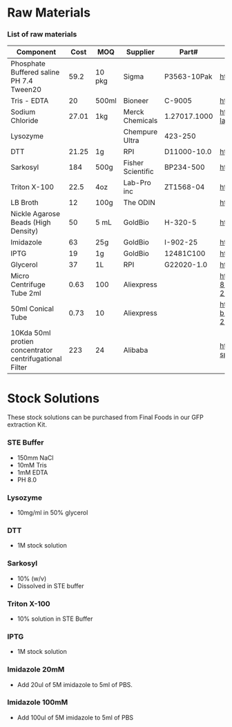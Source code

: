 # Raw Materials
### List of raw materials

|Component                                              |Cost |MOQ   |Supplier          |Part#       |Link to purchase                                                                                                                                                                                                                                                                               |
|-------------------------------------------------------|-----|------|------------------|------------|-----------------------------------------------------------------------------------------------------------------------------------------------------------------------------------------------------------------------------------------------------------------------------------------------|
|Phosphate Buffered saline PH 7.4 Tween20               |59.2 |10 pkg|Sigma             |P3563-10Pak |https://www.sigmaaldrich.com/catalog/product/sigma/p3563?lang=en&region=US                                                                                                                                                                                                                     |
|Tris - EDTA                                            |20   |500ml |Bioneer           |C-9005      |https://eng.bioneer.com/20-c-9005.html                                                                                                                                                                                                                                                         |
|Sodium Chloride                                        |27.01|1kg   |Merck Chemicals   |1.27017.1000|https://www.sigmaaldrich.com/catalog/product/mm/106400?lang=en&region=US&gclid=CjwKCAiAi_D_BRApEiwASslbJ9KhqVTZ56_WjkHKMoyIo06dzetsNoMVRTLJyXhPmafgGY4nGxFGOBoCVHEQAvD_BwE                                                                                                                     |
|Lysozyme                                               |     |      |Chempure Ultra    |423-250     |                                                                                                                                                                                                                                                                                               |
|DTT                                                    |21.25|1g    |RPI               |D11000-10.0 |https://www.rpicorp.com/products/biochemicals/biochemical-reagents/dtt-1-g.html                                                                                                                                                                                                                |
|Sarkosyl                                               |184  |500g  |Fisher Scientific |BP234-500   |https://www.fishersci.com/shop/products/sarkosyl-fisher-bioreagents/BP234500                                                                                                                                                                                                                   |
|Triton X-100                                           |22.5 |4oz   |Lab-Pro inc       |ZT1568-04   |https://labproinc.com/products/triton-x-100-tech-4oz?variant=36070329516193                                                                                                                                                                                                                    |
|LB Broth                                               |12   |100g  |The ODIN          |            |https://www.the-odin.com/lb-powdered-media/                                                                                                                                                                                                                                                    |
|Nickle Agarose Beads (High Density)                    |50   |5 mL  |GoldBio           |H-320-5     |https://www.goldbio.com/product/1650/nickel-agarose-beads-high-density                                                                                                                                                                                                                         |
|Imidazole                                              |63   |25g   |GoldBio           |I-902-25    |https://www.goldbio.com/product/imidazole-recrystallized                                                                                                                                                                                                                                       |
|IPTG                                                   |19   |1g    |GoldBio           |12481C100   |https://www.goldbio.com/product/1379/iptg                                                                                                                                                                                                                                                      |
|Glycerol                                               |37   |1L    |RPI               |G22020-1.0  |https://www.rpicorp.com/products/biochemicals/biochemical-reagents/glycerol-1-l.html                                                                                                                                                                                                           |
|Micro Centrifuge Tube 2ml                              |0.63 |100   |Aliexpress        |            |https://www.aliexpress.com/item/10000246087800.html?spm=a2g0o.productlist.0.0.d1394e4fQXEAA3&algo_pvid=e646add8-027a-4595-80df-44a894841365&algo_expid=e646add8-027a-4595-80df-44a894841365-21&btsid=0bb0622d16104047422502248ea274&ws_ab_test=searchweb0_0,searchweb201602_,searchweb201603_  |
|50ml Conical Tube                                      |0.73 |10    |Aliexpress        |            |https://www.aliexpress.com/item/1005001609825314.html?spm=a2g0o.productlist.0.0.ee334424rPOGyx&algo_pvid=a11d21d2-ae89-4c79-b11e-32fedf250a07&algo_expid=a11d21d2-ae89-4c79-b11e-32fedf250a07-23&btsid=0b0a556116104049337172277eb0b3&ws_ab_test=searchweb0_0,searchweb201602_,searchweb201603_|
|10Kda 50ml protien concentrator centrifugational Filter|223  |24    |Alibaba           |            |https://www.alibaba.com/product-detail/5kda-10kda-30KDA-PES-15ml-50ml_62313221233.html?spm=a2700.galleryofferlist.normal_offer.d_title.d02270cf8pgJMW                                                                                                                                          |
# Stock Solutions

These stock solutions can be purchased from Final Foods in our GFP extraction Kit. 

### STE Buffer
- 150mm NaCl
- 10mM Tris
- 1mM EDTA
- PH 8.0

### Lysozyme
- 10mg/ml in 50% glycerol

### DTT
- 1M stock solution

### Sarkosyl
- 10% (w/v)
- Dissolved in STE buffer

### Triton X-100
- 10% solution in STE Buffer

### IPTG
- 1M stock solution

### Imidazole 20mM
- Add 20ul of 5M imidazole to 5ml of PBS.

### Imidazole 100mM
- Add 100ul of 5M imidazole to 5ml of PBS

